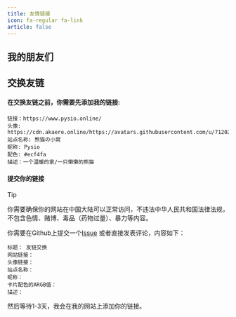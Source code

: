 ```yaml
---
title: 友情链接
icon: fa-regular fa-link
article: false
---
```


## 我的朋友们

<VPCard
  title="233355607的乱写站"
  desc="啥都写的引诱吃（"
  logo="https://files.pysio.online/Avatar/233355607.jpg"
  link="https://www.233355607.xyz/"
  background="rgba(236, 244, 250)"
/>

<VPCard
  title="狐狸窝"
  desc="笨比狐狐"
  logo="https://files.pysio.online/Avatar/yxixun1.jpg"
  link="https://www.yxixun1.icu/"
  background="rgba(250,236,244,1)"
/>

<VPCard
  title="米露小窝"
  desc="放弃个性,就和死了没什么区别"
  logo="https://files.pysio.online/Avatar/milu.jpg"
  link="https://www.milu.ink/"
  background="rgba(233,30,99,0.17)"
/>

<VPCard
  title="liuzhen932 的小窝"
  desc="只要愿意去做，人无所不通"
  logo="https://blog.liuzhen932.top/favicon.png"
  link="https://blog.liuzhen932.top/"
  background="rgba(33, 55, 145, 0.29)"
/>

<VPCard
  title="零狼 の 小窝"
  desc="为了前行而努力，即使前方不一定有光"
  logo="https://files.pysio.online/Avatar/ZeroWolf.jpg"
  link="https://zerowolf.cn/"
  background="rgba(236, 244, 250)"
/>

<VPCard
  title="盐木の备忘录"
  desc="Luctor et emergo."
  logo="https://files.pysio.online/Avatar/SaltWood_233.jpg"
  link="https://saltwood.top:2333/"
  background="rgba(236, 244, 250)"
/>

## 交换友链

#### 在交换友链之前，你需要先添加我的链接:

```text
链接：https://www.pysio.online/
头像: https://cdn.akaere.online/https://avatars.githubusercontent.com/u/71202163
站点名称: 熊猫の小窝
昵称: Pysio
配色: #ecf4fa
描述：一个温暖的家/一只懒懒的熊猫
```
#### 提交你的链接

> [!tip]
> 你需要确保你的网站在中国大陆可以正常访问，不违法中华人民共和国法律法规，不包含色情、赌博、毒品（药物过量）、暴力等内容。

你需要在Github上提交一个[Issue](https://github.com/pysio2007/Vue-blog) 或者直接发表评论，内容如下：

```text
标题： 友链交换
网站链接：
头像链接：
站点名称：
昵称：
卡片配色的ARGB值：
描述：
```

然后等待1-3天，我会在我的网站上添加你的链接。
